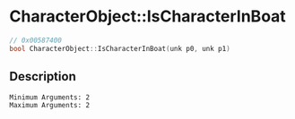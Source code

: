 # CharacterObject::IsCharacterInBoat
```c
// 0x00587400
bool CharacterObject::IsCharacterInBoat(unk p0, unk p1)
```
## Description
```
Minimum Arguments: 2
Maximum Arguments: 2
```
